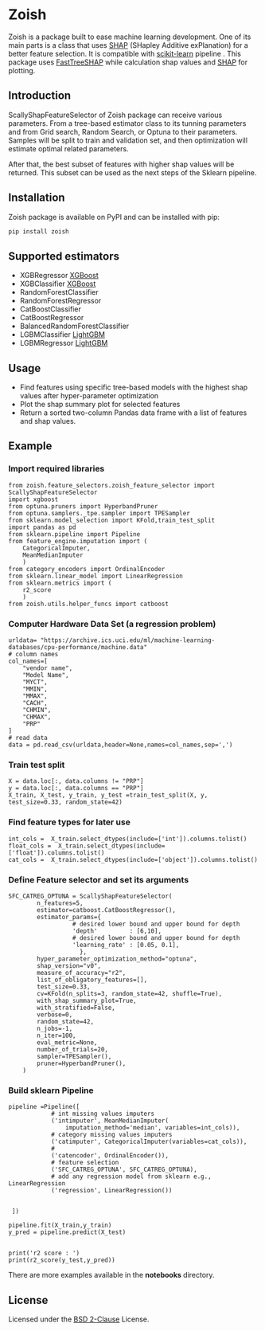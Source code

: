 # Zoish

Zoish is a package built to ease machine learning development. One of its main parts is a class that uses  [SHAP](https://arxiv.org/abs/1705.07874) (SHapley Additive exPlanation)  for a better feature selection. It is compatible with [scikit-learn](https://scikit-learn.org) pipeline . This package  uses [FastTreeSHAP](https://arxiv.org/abs/2109.09847) while calculation shap values and [SHAP](https://shap.readthedocs.io/en/latest/index.html) for plotting. 


## Introduction

ScallyShapFeatureSelector of Zoish package can receive various parameters. From a tree-based estimator class to its tunning parameters and from Grid search, Random Search, or Optuna to their parameters. Samples will be split to train and validation set, and then optimization will estimate optimal related parameters.

 After that, the best subset of features with higher shap values will be returned. This subset can be used as the next steps of the Sklearn pipeline. 


## Installation

Zoish package is available on PyPI and can be installed with pip:

```sh
pip install zoish
```


## Supported estimators

- XGBRegressor  [XGBoost](https://github.com/dmlc/xgboost)
- XGBClassifier [XGBoost](https://github.com/dmlc/xgboost)
- RandomForestClassifier 
- RandomForestRegressor 
- CatBoostClassifier 
- CatBoostRegressor 
- BalancedRandomForestClassifier 
- LGBMClassifier [LightGBM](https://github.com/microsoft/LightGBM)
- LGBMRegressor [LightGBM](https://github.com/microsoft/LightGBM)

## Usage

- Find features using specific tree-based models with the highest shap values after hyper-parameter optimization
- Plot the shap summary plot for selected features
- Return a sorted two-column Pandas data frame with a list of features and shap values. 


## Example 

### Import required libraries
```
from zoish.feature_selectors.zoish_feature_selector import ScallyShapFeatureSelector
import xgboost
from optuna.pruners import HyperbandPruner
from optuna.samplers._tpe.sampler import TPESampler
from sklearn.model_selection import KFold,train_test_split
import pandas as pd
from sklearn.pipeline import Pipeline
from feature_engine.imputation import (
    CategoricalImputer,
    MeanMedianImputer
    )
from category_encoders import OrdinalEncoder
from sklearn.linear_model import LinearRegression
from sklearn.metrics import (
    r2_score
    )
from zoish.utils.helper_funcs import catboost
```

### Computer Hardware Data Set (a regression problem)
```
urldata= "https://archive.ics.uci.edu/ml/machine-learning-databases/cpu-performance/machine.data"
# column names
col_names=[
    "vendor name",
    "Model Name",
    "MYCT",
    "MMIN",
    "MMAX",
    "CACH",
    "CHMIN",
    "CHMAX",
    "PRP"
]
# read data
data = pd.read_csv(urldata,header=None,names=col_names,sep=',')
```
### Train test split
```
X = data.loc[:, data.columns != "PRP"]
y = data.loc[:, data.columns == "PRP"]
X_train, X_test, y_train, y_test =train_test_split(X, y, test_size=0.33, random_state=42)
```
### Find feature types for later use
```
int_cols =  X_train.select_dtypes(include=['int']).columns.tolist()
float_cols =  X_train.select_dtypes(include=['float']).columns.tolist()
cat_cols =  X_train.select_dtypes(include=['object']).columns.tolist()
```

###  Define Feature selector and set its arguments  
```
SFC_CATREG_OPTUNA = ScallyShapFeatureSelector(
        n_features=5,
        estimator=catboost.CatBoostRegressor(),
        estimator_params={
                  # desired lower bound and upper bound for depth
                  'depth'         : [6,10],
                  # desired lower bound and upper bound for depth
                  'learning_rate' : [0.05, 0.1],  
                    },
        hyper_parameter_optimization_method="optuna",
        shap_version="v0",
        measure_of_accuracy="r2",
        list_of_obligatory_features=[],
        test_size=0.33,
        cv=KFold(n_splits=3, random_state=42, shuffle=True),
        with_shap_summary_plot=True,
        with_stratified=False,
        verbose=0,
        random_state=42,
        n_jobs=-1,
        n_iter=100,
        eval_metric=None,
        number_of_trials=20,
        sampler=TPESampler(),
        pruner=HyperbandPruner(),
    )
```

### Build sklearn Pipeline  
```
pipeline =Pipeline([
            # int missing values imputers
            ('intimputer', MeanMedianImputer(
                imputation_method='median', variables=int_cols)),
            # category missing values imputers
            ('catimputer', CategoricalImputer(variables=cat_cols)),
            #
            ('catencoder', OrdinalEncoder()),
            # feature selection
            ('SFC_CATREG_OPTUNA', SFC_CATREG_OPTUNA),
            # add any regression model from sklearn e.g., LinearRegression
            ('regression', LinearRegression())


 ])

pipeline.fit(X_train,y_train)
y_pred = pipeline.predict(X_test)


print('r2 score : ')
print(r2_score(y_test,y_pred))

```

There are more examples available in the **notebooks** directory. 

## License
Licensed under the [BSD 2-Clause](https://opensource.org/licenses/BSD-2-Clause) License.